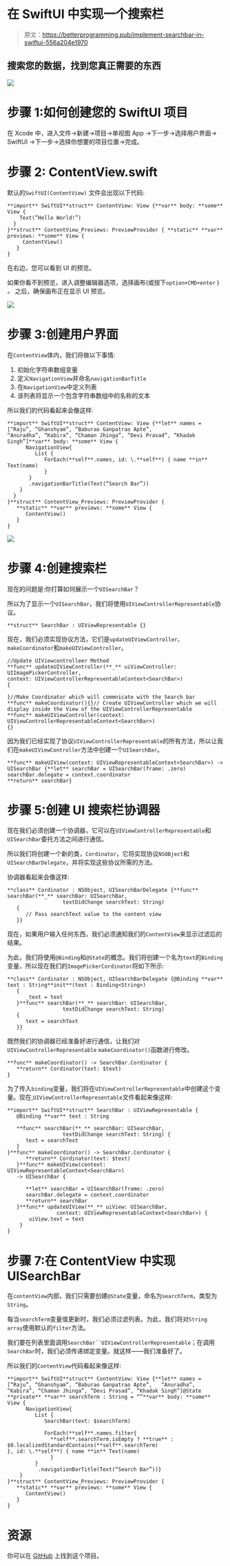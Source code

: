 # 在 SwiftUI 中实现一个搜索栏

> 原文：<https://betterprogramming.pub/implement-searchbar-in-swiftui-556a204e1970>

## 搜索您的数据，找到您真正需要的东西

![](img/03bf759e2b10688e8bd17a526a703459.png)

# 步骤 1:如何创建您的 SwiftUI 项目

在 Xcode 中，进入文件→新建→项目→单视图 App →下一步→选择用户界面→ SwiftUI →下一步→选择你想要的项目位置→完成。

# 步骤 2: ContentView.swift

默认的`SwiftUI(ContentView)` 文件会出现以下代码:

```
**import** SwiftUI**struct** ContentView: View {**var** body: **some** View {
    Text(”Hello World!”)
  }
}**struct** ContentView_Previews: PreviewProvider { **static** **var** previews: **some** View {
     ContentView()
   }
}
```

在右边，您可以看到 UI 的预览。

如果你看不到预览，进入调整编辑器选项，选择画布(或按下`option+CMD+enter` ) *。* 之后，确保画布正在显示 UI 预览。

![](img/87ddc64c256f9afa029ecd4307851e45.png)

# 步骤 3:创建用户界面

在`ContentView`体内，我们将做以下事情:

1.  初始化字符串数组变量
2.  定义`NavigationView`并命名`navigationBarTitle`
3.  在`NavigationView`中定义列表
4.  该列表将显示一个包含字符串数组中的名称的文本

所以我们的代码看起来会像这样:

```
**import** SwiftUI**struct** ContentView: View {**let** names = [“Raju”, “Ghanshyam”, “Baburao Ganpatrao Apte”,             “Anuradha”, “Kabira”, “Chaman Jhinga”, “Devi Prasad”, “Khadak    Singh”]**var** body: **some** View {
      NavigationView{
         List {
            ForEach(**self**.names, id: \.**self**) { name **in** Text(name)
            }
       }
       .navigationBarTitle(Text(“Search Bar”))
    }
  }
}**struct** ContentView_Previews: PreviewProvider {
   **static** **var** previews: **some** View {
      ContentView()
   }
}
```

![](img/1d5e4e913084b93bc8d979376753f56e.png)

# 步骤 4:创建搜索栏

现在的问题是:你打算如何展示一个`UISearchBar`？

所以为了显示一个`UISearchBar`，我们将使用`UIViewControllerRepresentable`协议。

```
**struct** SearchBar : UIViewRepresentable {}
```

现在，我们必须实现协议方法，它们是`updateUIViewController`、`makeCoordinator`和`makeUIViewController`。

```
//Update UIViewcontrolleer Method
**func** updateUIViewController(**_** uiViewController:
UIImagePickerController, 
context: UIViewControllerRepresentableContext<SearchBar>) 
{

}//Make Coordinator which will commnicate with the Search bar
**func** makeCoordinator(){}// Create UIViewController which we will display inside the View of the UIViewControllerRepresentable
**func** makeUIViewController(context: UIViewControllerRepresentableContext<SearchBar>)
{}
```

因为我们已经实现了协议`UIViewControllerRepresentable`的所有方法，所以让我们在`makeUIViewController`方法中创建一个`UISearchBar`。

```
**func** makeUIView(context: UIViewRepresentableContext<SearchBar>) -> UISearchBar {**let** searchBar = UISearchBar(frame: .zero)
searchBar.delegate = context.coordinator
**return** searchBar}
```

# 步骤 5:创建 UI 搜索栏协调器

现在我们必须创建一个协调器，它可以在`UIViewControllerRepresentable`和`UISearchBar`委托方法之间进行通信。

所以我们将创建一个新的类，`Cordinator`，它将实现协议`NSOBject`和`UISearchBarDelegate`，并将实现这些协议所需的方法。

协调器看起来会像这样:

```
**class** Cordinator : NSObject, UISearchBarDelegate {**func** searchBar(**_** searchBar: UISearchBar, 
                  textDidChange searchText: String) 
   {
      // Pass searchText value to the content view
   }}
```

现在，如果用户输入任何东西，我们必须通知我们的`ContentView`来显示过滤后的结果。

为此，我们将使用`@Binding`和`@State`的概念。我们将创建一个名为`text`的`Binding`变量，所以现在我们的`ImagePickerCordinator`将如下所示:

```
**class** Cordinator : NSObject, UISearchBarDelegate {@Binding **var** text : String**init**(text : Binding<String>) 
   {
      _text = text
   }**func** searchBar(**_** searchBar: UISearchBar, 
                  textDidChange searchText: String) 
   {
      text = searchText
   }}
```

既然我们的协调器已经准备好进行通信，让我们对`UIViewControllerRepresentable` `makeCoordinator()`函数进行修改。

```
**func** makeCoordinator() -> SearchBar.Cordinator {
   **return** Cordinator(text: $text)
}
```

为了传入`binding`变量，我们将在`UIViewControllerRepresentable`中创建这个变量。现在,`UIViewControllerRepresentable`文件看起来像这样:

```
**import** SwiftUI**struct** SearchBar : UIViewRepresentable {
   @Binding **var** text : String

   **func** searchBar(**_** searchBar: UISearchBar, 
                  textDidChange searchText: String) {
      text = searchText
   }
}**func** makeCoordinator() -> SearchBar.Cordinator {
      **return** Cordinator(text: $text)
   }**func** makeUIView(context: UIViewRepresentableContext<SearchBar>) 
   -> UISearchBar {

      **let** searchBar = UISearchBar(frame: .zero)
      searchBar.delegate = context.coordinator
      **return** searchBar
   }**func** updateUIView(**_** uiView: UISearchBar, 
                context: UIViewRepresentableContext<SearchBar>) {
       uiView.text = text
    }
}
```

# 步骤 7:在 ContentView 中实现 UISearchBar

在`contentView`内部，我们只需要创建`@State`变量，命名为`searchTerm`，类型为`String`。

每当`searchTerm`变量值更新时，我们必须过滤列表。为此，我们将对`String array`使用默认的`filter`方法。

我们要在列表里面调用`SearchBar``UIViewControllerRepresentable`；在调用`SearchBar`时，我们必须传递绑定变量。就这样——我们准备好了。

所以我们的`ContentView`代码看起来像这样:

```
**import** SwiftUI**struct** ContentView: View {**let** names = [“Raju”, “Ghanshyam”, “Baburao Ganpatrao Apte”,   “Anuradha”, “Kabira”, “Chaman Jhinga”, “Devi Prasad”, “Khadak Singh”]@State **private** **var** searchTerm : String = “”**var** body: **some** View {
      NavigationView{
         List {
            SearchBar(text: $searchTerm)

            ForEach(**self**.names.filter{
              **self**.searchTerm.isEmpty ? **true** :    $0.localizedStandardContains(**self**.searchTerm)
}, id: \.**self**) { name **in** Text(name)
              }
         }
          .navigationBarTitle(Text(“Search Bar”))}
    }
}**struct** ContentView_Previews: PreviewProvider {
   **static** **var** previews: **some** View {
      ContentView()
   }
}
```

# 资源

你可以在 [GitHub](https://github.com/rathodmayur93/SearchBarSwiftUI) 上找到这个项目。